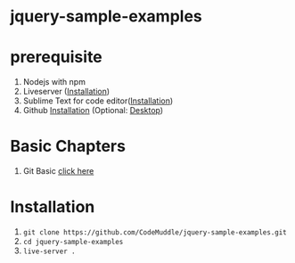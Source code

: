 # jquery-sample-examples
# prerequisite

1. Nodejs with npm
2. Liveserver ([Installation](https://www.npmjs.com/package/live-server))
3. Sublime Text for code editor([Installation](https://www.sublimetext.com/3))
4. Github [Installation](https://git-scm.com/downloads) (Optional: [Desktop](https://desktop.github.com/))


# Basic Chapters
1. Git Basic [click here](https://git-scm.com/book/en/v1/Git-Basics)

# Installation
1. `git clone https://github.com/CodeMuddle/jquery-sample-examples.git`
2. `cd jquery-sample-examples`
3. `live-server .`
